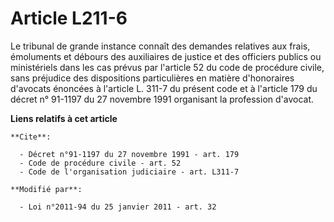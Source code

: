 # Article L211-6

Le tribunal de grande instance connaît des demandes relatives aux frais, émoluments et débours des auxiliaires de justice et
des officiers publics ou ministériels dans les cas prévus par l'article 52 du code de procédure civile, sans préjudice des
dispositions particulières en matière d'honoraires d'avocats énoncées à l'article L. 311-7 du présent code et à l'article 179
du décret n° 91-1197 du 27 novembre 1991 organisant la profession d'avocat.

**Liens relatifs à cet article**

	**Cite**:

	  - Décret n°91-1197 du 27 novembre 1991 - art. 179
	  - Code de procédure civile - art. 52
	  - Code de l'organisation judiciaire - art. L311-7

	**Modifié par**:

	  - Loi n°2011-94 du 25 janvier 2011 - art. 32
